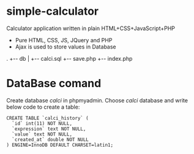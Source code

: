 # simple-calculator

Calculator application written in plain HTML+CSS+JavaScript+PHP

  - Pure HTML, CSS, JS, JQuery and PHP
  - Ajax is used to store values in Database

.
+-- db
|   +-- calci.sql
+-- save.php
+-- index.php

# DataBase comand
Create database *calci* in phpmyadmin. Choose *calci* database and write below code to create a table:
```
CREATE TABLE `calci_history` (
  `id` int(11) NOT NULL,
  `expression` text NOT NULL,
  `value` text NOT NULL,
  `created_at` double NOT NULL
) ENGINE=InnoDB DEFAULT CHARSET=latin1;
```

